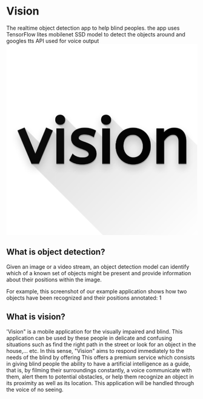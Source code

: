 # Vision
The realtime object detection app to help blind peoples. the app uses TensorFlow lites mobilenet SSD model to detect the objects around and googles tts API used for voice output 
                                          ![](logo.png)
## What is object detection?
Given an image or a video stream, an object detection model can identify which of a known set of objects might be present and provide information about their positions within the image.


For example, this screenshot of our example application shows how two objects have been recognized and their positions annotated:
1[]()

## What is vision?
'Vision" is a mobile application for the visually impaired and blind. This application
can be used by these people in delicate and confusing situations such as
find the right path in the street or look for an object in the house,… etc.
In this sense, "Vision" aims to respond immediately to the needs of the blind by offering This  offers a premium service which consists in giving blind people the ability to have a
artificial intelligence as a guide, that is, by filming their surroundings constantly, a voice
communicate with them, alert them to potential obstacles, or help them recognize an object
in its proximity as well as its location. This application will be handled through the voice of no
seeing.
